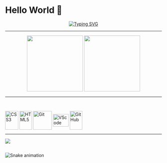 # Hello World 👋
  
<div align="center"> 
<a href="https://git.io/typing-svg"><img src="https://readme-typing-svg.herokuapp.com?font=Fira+Code&pause=1000&color=1BF757&width=435&lines=Ol%C3%A1!+Meu+nome+%C3%A9+Juliano%2C;Sejam+Bem+vindos!!" alt="Typing SVG" /></a>
</div>

---

<div align="center"> 
  <img height="180em" src="https://github-readme-stats.vercel.app/api?username=DevSntosx71&show_icons=true&theme=codeSTACKr&include_all_commits=true&count_private=true"/>
  <img height="180em" src="https://github-readme-stats.vercel.app/api/top-langs/?username=DevSntosx71&layout=compact&langs_count=7&theme=codeSTACKr"/>
</div>
  
---

  </div>
  
<div style="display: inline_block"><br>

<img align="center" alt="CSS3" height="60" width="42" 
src="https://cdn.jsdelivr.net/gh/devicons/devicon/icons/css3/css3-original-wordmark.svg">
<img align="center" alt="HTML5" height="60" width="40" 
src="https://cdn.jsdelivr.net/gh/devicons/devicon/icons/html5/html5-original-wordmark.svg">
<img align="center" alt="Git" height="60" width="60" 
src="https://cdn.jsdelivr.net/gh/devicons/devicon/icons/git/git-original-wordmark.svg">
<img align="center" alt="VScode" height="40" width="50" 
src="https://cdn.jsdelivr.net/gh/devicons/devicon/icons/opera/opera-original-wordmark.svg">
<img align="center" alt="GitHub" height="60" width="40" 
src="https://cdn.jsdelivr.net/gh/devicons/devicon/icons/github/github-original-wordmark.svg">
</div>
  
---
  
<div>
  <a href="https://github.com/DevSntosx71" target="_blank"><img src="https://img.shields.io/badge/GitHub-100000?style=for-the-badge&logo=github&logoColor=white" target="_blank"></a>
  
  ##
  

  
  ![Snake animation](https://github.com/DevSantos09/DevSantos09/blob/output/github-contribution-grid-snake.svg)
 
</div>
